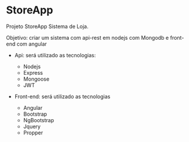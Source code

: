 # StoreApp
Projeto StoreApp Sistema de Loja.

Objetivo: criar um sistema com api-rest em nodejs com Mongodb e front-end com angular

- Api: será utilizado as tecnologias:
  - Nodejs
  - Express
  - Mongoose
  - JWT

- Front-end: será utilizado as tecnologias
  - Angular
  - Bootstrap
  - NgBootstrap
  - Jquery
  - Propper
